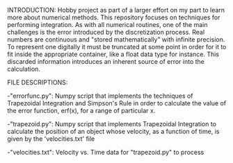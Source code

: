 INTRODUCTION:
Hobby project as part of a larger effort on my part to learn more about numerical methods. This repository focuses on techniques for performing integration. As with all numerical routines, one of the main challenges is the error introduced by the discretization process. Real numbers are continuous and "stored mathematically" with infinite precision. To represent one digitally it must be truncated at some point in order for it to fit inside the appropriate container, like a float data type for instance. This discarded information introduces an inherent source of error into the calculation. 

FILE DESCRIPTIONS:

-"errorfunc.py": Numpy script that implements the techniques of Trapezoidal Integration and Simpson's Rule in order to calculate the value of the error function, erf(x), for a range of particular x.

-"trapezoid.py": Numpy script that implements Trapezoidal Integration to calculate the position of an object whose velocity, as a function of time, is given by the 'velocities.txt' file

-"velocities.txt": Velocity vs. Time data for "trapezoid.py" to process
